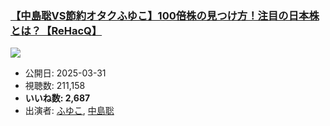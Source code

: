 ### [【中島聡VS節約オタクふゆこ】100倍株の見つけ方！注目の日本株とは？【ReHacQ】](https://www.youtube.com/watch?v=fQhwH-glggw)
[![](https://img.youtube.com/vi/fQhwH-glggw/sddefault.jpg)](https://www.youtube.com/watch?v=fQhwH-glggw)
-   公開日: 2025-03-31
-   視聴数: 211,158
-   **いいね数: 2,687**
-   出演者: [ふゆこ](/rehacq_fan/people/ふゆこ "wikilink"), [中島聡](/rehacq_fan/people/中島聡 "wikilink")
